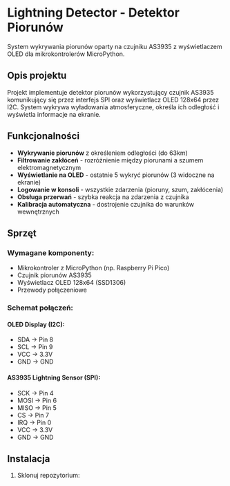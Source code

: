 # Lightning Detector - Detektor Piorunów

System wykrywania piorunów oparty na czujniku AS3935 z wyświetlaczem OLED dla mikrokontrolerów MicroPython.

## Opis projektu

Projekt implementuje detektor piorunów wykorzystujący czujnik AS3935 komunikujący się przez interfejs SPI oraz wyświetlacz OLED 128x64 przez I2C. System wykrywa wyładowania atmosferyczne, określa ich odległość i wyświetla informacje na ekranie.

## Funkcjonalności

- **Wykrywanie piorunów** z określeniem odległości (do 63km)
- **Filtrowanie zakłóceń** - rozróżnienie między piorunami a szumem elektromagnetycznym
- **Wyświetlanie na OLED** - ostatnie 5 wykryć piorunów (3 widoczne na ekranie)
- **Logowanie w konsoli** - wszystkie zdarzenia (pioruny, szum, zakłócenia)
- **Obsługa przerwań** - szybka reakcja na zdarzenia z czujnika
- **Kalibracja automatyczna** - dostrojenie czujnika do warunków wewnętrznych

## Sprzęt

### Wymagane komponenty:
- Mikrokontroler z MicroPython (np. Raspberry Pi Pico)
- Czujnik piorunów AS3935
- Wyświetlacz OLED 128x64 (SSD1306)
- Przewody połączeniowe

### Schemat połączeń:

#### OLED Display (I2C):
- SDA → Pin 8
- SCL → Pin 9
- VCC → 3.3V
- GND → GND

#### AS3935 Lightning Sensor (SPI):
- SCK → Pin 4
- MOSI → Pin 6
- MISO → Pin 5
- CS → Pin 7
- IRQ → Pin 0
- VCC → 3.3V
- GND → GND

## Instalacja

1. Sklonuj repozytorium: